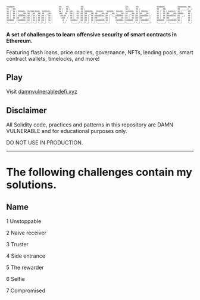 ![](cover.png)

**A set of challenges to learn offensive security of smart contracts in Ethereum.**

Featuring flash loans, price oracles, governance, NFTs, lending pools, smart contract wallets, timelocks, and more!

## Play

Visit [damnvulnerabledefi.xyz](https://damnvulnerabledefi.xyz)

## Disclaimer

All Solidity code, practices and patterns in this repository are DAMN VULNERABLE and for educational purposes only.

DO NOT USE IN PRODUCTION.

------------------

# The following challenges contain my solutions.

## Name

1	Unstoppable 

2	Naive receiver 

3	Truster 

4	Side entrance 

5	The rewarder 

6	Selfie

7	Compromised
